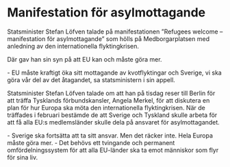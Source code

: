 # Manifestation för asylmottagande

Statsminister Stefan Löfven talade på manifestationen ”Refugees welcome – manifestation för asylmottagande” som hölls på Medborgarplatsen med anledning av den internationella flyktingkrisen.


Där gav han sin syn på att EU kan och måste göra mer.

\- EU måste kraftigt öka sitt mottagande av kvotflyktingar och Sverige, vi ska göra vår del av det åtagandet, sa statsministern i sin appell.

Statsminister Stefan Löfven talade om att han på tisdag reser till Berlin för att träffa Tysklands förbundskansler, Angela Merkel, för att diskutera en plan för hur Europa ska möta den internationella flyktingkrisen. När de träffades i februari bestämde de att Sverige och Tyskland skulle arbeta för att få alla EU:s medlemsländer skulle dela på ansvaret för asylmottagandet.

\- Sverige ska fortsätta att ta sitt ansvar. Men det räcker inte. Hela Europa måste göra mer.
\- Det behövs ett tvingande och permanent omfördelningssystem för att alla EU\-länder ska ta emot människor som flyr för sina liv.
